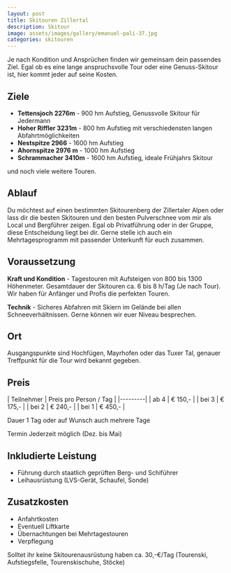 ```yaml
---
layout: post
title: Skitouren Zillertal
description: Skitour
image: assets/images/gallery/emanuel-pali-37.jpg
categories: skitouren
---
```


Je nach Kondition und Ansprüchen finden wir gemeinsam dein passendes Ziel. Egal ob es eine lange anspruchsvolle Tour oder eine Genuss-Skitour ist, hier kommt jeder auf seine Kosten.

## Ziele
- **Tettensjoch 2276m** - 900 hm Aufstieg, Genussvolle Skitour für Jedermann
- **Hoher Riffler 3231m** - 800 hm Aufstieg mit verschiedensten langen Abfahrtmöglichkeiten
- **Nestspitze 2966** - 1600 hm Aufstieg
- **Ahornspitze 2976 m** - 1000 hm Aufstieg
- **Schrammacher 3410m** - 1600 hm Aufstieg, ideale Frühjahrs Skitour

und noch viele weitere Touren.

## Ablauf
Du möchtest auf einen bestimmten Skitourenberg der Zillertaler Alpen oder lass dir die besten Skitouren und den besten Pulverschnee vom mir als Local und Bergführer zeigen. Egal ob Privatführung oder in der Gruppe, diese Entscheidung liegt bei dir. Gerne stelle ich auch ein Mehrtagesprogramm mit passender Unterkunft für euch zusammen.

## Voraussetzung
**Kraft und Kondition** - Tagestouren mit Aufsteigen von 800 bis 1300 Höhenmeter. Gesamtdauer der Skitouren ca. 6 bis 8 h/Tag (Je nach Tour). Wir haben für Anfänger und Profis die perfekten Touren.

**Technik** - Sicheres Abfahren mit Skiern im Gelände bei allen Schneeverhältnissen. Gerne können wir euer Niveau besprechen.

## Ort
Ausgangspunkte sind Hochfügen, Mayrhofen oder das Tuxer Tal, genauer Treffpunkt für die Tour wird bekannt gegeben.

## Preis

| Teilnehmer | Preis pro Person / Tag |
|---------|
| ab 4 | € 150,- |
| bei 3 | € 175,- |
| bei 2 | € 240,- |
| bei 1 | € 450,- |

Dauer 1 Tag oder auf Wunsch auch mehrere Tage

Termin Jederzeit möglich (Dez. bis Mai)

## Inkludierte Leistung
- Führung durch staatlich geprüften Berg- und Schiführer
- Leihausrüstung (LVS-Gerät, Schaufel, Sonde)

## Zusatzkosten
- Anfahrtkosten
- Eventuell Liftkarte
- Übernachtungen bei Mehrtagestouren
- Verpflegung

Solltet ihr keine Skitourenausrüstung haben ca. 30,-€/Tag (Tourenski, Aufstiegsfelle, Tourenskischuhe, Stöcke)